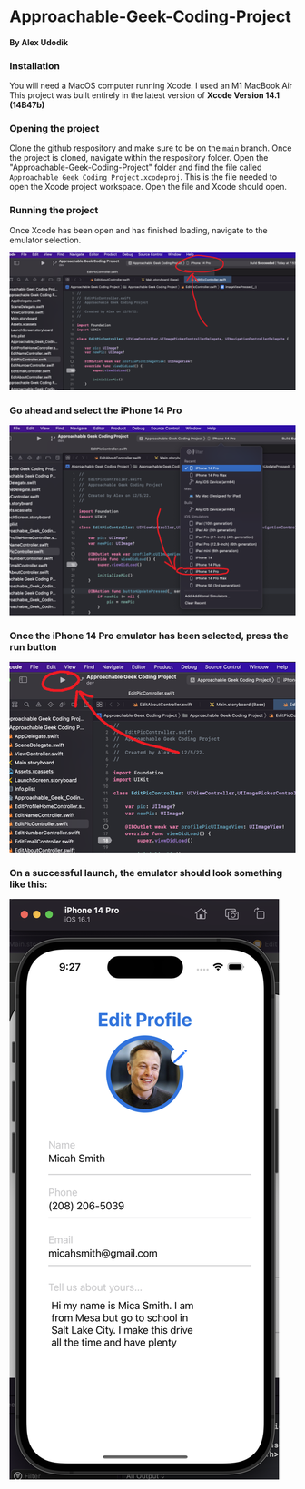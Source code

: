 # Approachable-Geek-Coding-Project
#### By Alex Udodik


### **Installation**
You will need a MacOS computer running Xcode. I used an M1 MacBook Air
This project was built entirely in the latest version of **Xcode Version 14.1 (14B47b)**


### **Opening the project**
Clone the github respository and make sure to be on the ```main``` branch.
Once the project is cloned, navigate within the respository folder. Open the "Approachable-Geek-Coding-Project" folder and find the file called ```Approachable Geek Coding Project.xcodeproj```. This is the file needed to open the Xcode project workspace. Open the file and Xcode should open.

### **Running the project**
Once Xcode has been open and has finished loading, navigate to the emulator selection.

![Screenshot](emulator_menu.png)

### Go ahead and select the iPhone 14 Pro
![Screenshot](emulator_selection.png)

### Once the iPhone 14 Pro emulator has been selected, press the run button
![Screenshot](run.png)

### On a successful launch, the emulator should look something like this:
![Screenshot](emulator_running_2.png)
